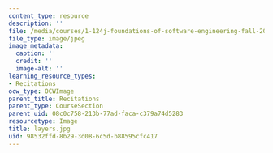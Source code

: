 ```yaml
---
content_type: resource
description: ''
file: /media/courses/1-124j-foundations-of-software-engineering-fall-2000/98532ffd8b293d086c5db88595cfc417_layers.jpg
file_type: image/jpeg
image_metadata:
  caption: ''
  credit: ''
  image-alt: ''
learning_resource_types:
- Recitations
ocw_type: OCWImage
parent_title: Recitations
parent_type: CourseSection
parent_uid: 08c0c758-213b-77ad-faca-c379a74d5283
resourcetype: Image
title: layers.jpg
uid: 98532ffd-8b29-3d08-6c5d-b88595cfc417
---
```

